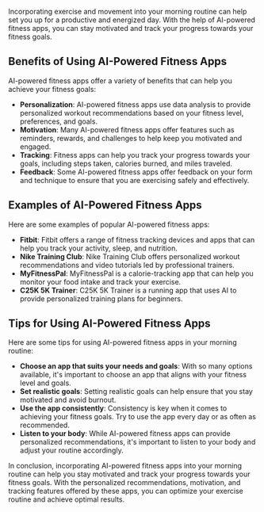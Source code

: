 

Incorporating exercise and movement into your morning routine can help set you up for a productive and energized day. With the help of AI-powered fitness apps, you can stay motivated and track your progress towards your fitness goals.

Benefits of Using AI-Powered Fitness Apps
-----------------------------------------

AI-powered fitness apps offer a variety of benefits that can help you achieve your fitness goals:

* **Personalization**: AI-powered fitness apps use data analysis to provide personalized workout recommendations based on your fitness level, preferences, and goals.
* **Motivation**: Many AI-powered fitness apps offer features such as reminders, rewards, and challenges to help keep you motivated and engaged.
* **Tracking**: Fitness apps can help you track your progress towards your goals, including steps taken, calories burned, and miles traveled.
* **Feedback**: Some AI-powered fitness apps offer feedback on your form and technique to ensure that you are exercising safely and effectively.

Examples of AI-Powered Fitness Apps
-----------------------------------

Here are some examples of popular AI-powered fitness apps:

* **Fitbit**: Fitbit offers a range of fitness tracking devices and apps that can help you track your activity, sleep, and nutrition.
* **Nike Training Club**: Nike Training Club offers personalized workout recommendations and video tutorials led by professional trainers.
* **MyFitnessPal**: MyFitnessPal is a calorie-tracking app that can help you monitor your food intake and track your exercise.
* **C25K 5K Trainer**: C25K 5K Trainer is a running app that uses AI to provide personalized training plans for beginners.

Tips for Using AI-Powered Fitness Apps
--------------------------------------

Here are some tips for using AI-powered fitness apps in your morning routine:

* **Choose an app that suits your needs and goals**: With so many options available, it's important to choose an app that aligns with your fitness level and goals.
* **Set realistic goals**: Setting realistic goals can help ensure that you stay motivated and avoid burnout.
* **Use the app consistently**: Consistency is key when it comes to achieving your fitness goals. Try to use the app every day or as often as recommended.
* **Listen to your body**: While AI-powered fitness apps can provide personalized recommendations, it's important to listen to your body and adjust your routine accordingly.

In conclusion, incorporating AI-powered fitness apps into your morning routine can help you stay motivated and track your progress towards your fitness goals. With the personalized recommendations, motivation, and tracking features offered by these apps, you can optimize your exercise routine and achieve optimal results.


